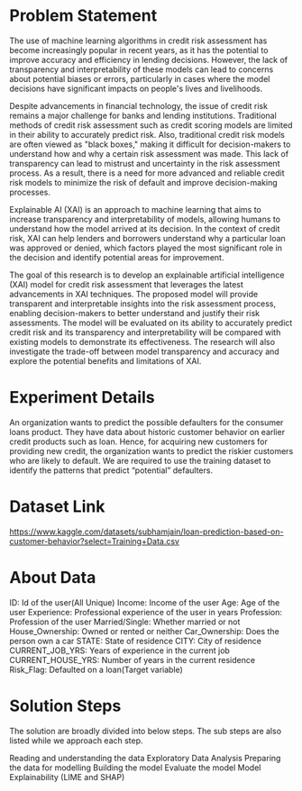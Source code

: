 # Problem Statement
The use of machine learning algorithms in credit risk assessment has become increasingly popular in recent years, as it has the potential to improve accuracy and efficiency in lending decisions. However, the lack of transparency and interpretability of these models can lead to concerns about potential biases or errors, particularly in cases where the model decisions have significant impacts on people's lives and livelihoods.

Despite advancements in financial technology, the issue of credit risk remains a major challenge for banks and lending institutions. Traditional methods of credit risk assessment such as credit scoring models are limited in their ability to accurately predict risk. Also, traditional credit risk models are often viewed as "black boxes," making it difficult for decision-makers to understand how and why a certain risk assessment was made. This lack of transparency can lead to mistrust and uncertainty in the risk assessment process. As a result, there is a need for more advanced and reliable credit risk models to minimize the risk of default and improve decision-making processes.

Explainable AI (XAI) is an approach to machine learning that aims to increase transparency and interpretability of models, allowing humans to understand how the model arrived at its decision. In the context of credit risk, XAI can help lenders and borrowers understand why a particular loan was approved or denied, which factors played the most significant role in the decision and identify potential areas for improvement.

The goal of this research is to develop an explainable artificial intelligence (XAI) model for credit risk assessment that leverages the latest advancements in XAI techniques. The proposed model will provide transparent and interpretable insights into the risk assessment process, enabling decision-makers to better understand and justify their risk assessments. The model will be evaluated on its ability to accurately predict credit risk and its transparency and interpretability will be compared with existing models to demonstrate its effectiveness. The research will also investigate the trade-off between model transparency and accuracy and explore the potential benefits and limitations of XAI.

# Experiment Details

An organization wants to predict the possible defaulters for the consumer loans product. They have data about historic customer behavior on earlier credit products such as loan. Hence, for acquiring new customers for providing new credit, the organization wants to predict the riskier customers who are likely to default. We are required to use the training dataset to identify the patterns that predict “potential” defaulters.

# Dataset Link
https://www.kaggle.com/datasets/subhamjain/loan-prediction-based-on-customer-behavior?select=Training+Data.csv

# About Data
ID: Id of the user(All Unique)
Income: Income of the user
Age: Age of the user
Experience: Professional experience of the user in years
Profession: Profession of the user
Married/Single: Whether married or not
House_Ownership: Owned or rented or neither
Car_Ownership: Does the person own a car
STATE: State of residence
CITY: City of residence
CURRENT_JOB_YRS: Years of experience in the current job
CURRENT_HOUSE_YRS: Number of years in the current residence
Risk_Flag: Defaulted on a loan(Target variable)

# Solution Steps
The solution are broadly divided into below steps. The sub steps are also listed while we approach each step.

Reading and understanding the data
Exploratory Data Analysis
Preparing the data for modelling
Building the model
Evaluate the model
Model Explainability (LIME and SHAP)

